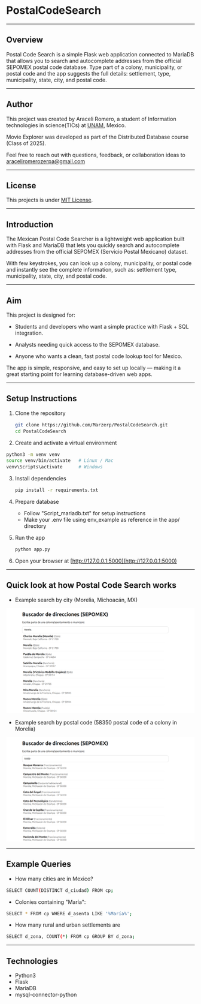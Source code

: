 # PostalCodeSearch

---

##  Overview
Postal Code Search is a simple Flask web application connected to MariaDB that allows you to search and autocomplete addresses from the official SEPOMEX postal code database.
Type part of a colony, municipality, or postal code and the app suggests the full details: settlement, type, municipality, state, city, and postal code.

---

## Author

This project was created by Araceli Romero, a student of Information technologies in science(TICs) at [UNAM](https://www.unam.mx/), Mexico.

Movie Explorer was developed as part of the Distributed Database course (Class of 2025).

Feel free to reach out with questions, feedback, or collaboration ideas to araceliromerozerpa@gmail.com

---

## License

This projects is under [MIT License](https://choosealicense.com/licenses/mit/).

---

##  Introduction  

The Mexican Postal Code Searcher is a lightweight web application built with Flask and MariaDB that lets you quickly search and autocomplete addresses from the official SEPOMEX (Servicio Postal Mexicano) dataset.

With few keystrokes, you can look up a colony, municipality, or postal code and instantly see the complete information, such as: settlement type, municipality, state, city, and postal code.

---

## Aim

This project is designed for:

- Students and developers who want a simple practice with Flask + SQL integration.

- Analysts needing quick access to the SEPOMEX database.

- Anyone who wants a clean, fast postal code lookup tool for Mexico.

The app is simple, responsive, and easy to set up locally — making it a great starting point for learning database-driven web apps.

---

## Setup Instructions  
1. Clone the repository 
   ```bash
   git clone https://github.com/Marzerp/PostalCodeSearch.git
   cd PostalCodeSearch
   ```
2. Create and activate a virtual environment
  ``` bash
  python3 -m venv venv
  source venv/bin/activate   # Linux / Mac
  venv\Scripts\activate      # Windows
  ```

3. Install dependencies
   ```bash
   pip install -r requirements.txt
   ```
4. Prepare database
   - Follow "Script_mariadb.txt" for setup instructions
   - Make your .env file using env_example as reference in the app/ directory
   
5. Run the app
   ```bash
   python app.py
   ```
6. Open your browser at [http://127.0.0.1:5000](http://127.0.0.1:5000)

---

## Quick look at how Postal Code Search works

- Example search by city (Morelia, Michoacán, MX)
<p align="center"> <img src="img/morelia.png" alt="Morelia" width="600"/> </p>

- Example search by postal code (58350 postal code of a colony in Morelia)
<p align="center"> <img src="img/pc.png" alt="pc" width="600"/> </p>

---
## Example Queries 

- How many cities are in Mexico?

``` bash
SELECT COUNT(DISTINCT d_ciudad) FROM cp;
```

- Colonies containing "María":

```bash
SELECT * FROM cp WHERE d_asenta LIKE '%María%';
```
- How many rural and urban settlements are 

```bash 
SELECT d_zona, COUNT(*) FROM cp GROUP BY d_zona;
```
---

## Technologies

- Python3
- Flask
- MariaDB
- mysql-connector-python
